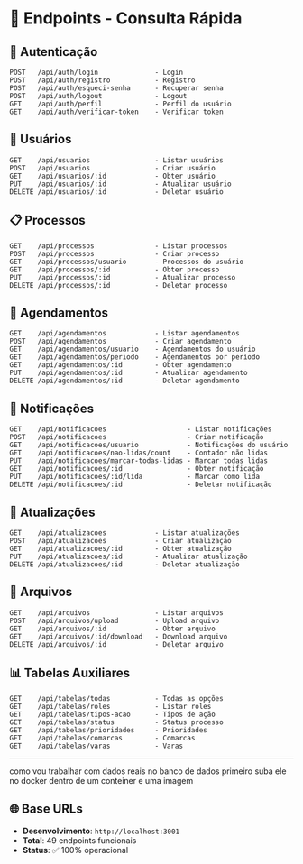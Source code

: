 # 🚀 Endpoints - Consulta Rápida

## 🔐 **Autenticação**
```
POST   /api/auth/login              - Login
POST   /api/auth/registro           - Registro
POST   /api/auth/esqueci-senha      - Recuperar senha
POST   /api/auth/logout             - Logout
GET    /api/auth/perfil             - Perfil do usuário
GET    /api/auth/verificar-token    - Verificar token
```

## 👥 **Usuários**
```
GET    /api/usuarios                - Listar usuários
POST   /api/usuarios                - Criar usuário
GET    /api/usuarios/:id            - Obter usuário
PUT    /api/usuarios/:id            - Atualizar usuário
DELETE /api/usuarios/:id            - Deletar usuário
```

## 📋 **Processos**
```
GET    /api/processos               - Listar processos
POST   /api/processos               - Criar processo
GET    /api/processos/usuario       - Processos do usuário
GET    /api/processos/:id           - Obter processo
PUT    /api/processos/:id           - Atualizar processo
DELETE /api/processos/:id           - Deletar processo
```

## 📅 **Agendamentos**
```
GET    /api/agendamentos            - Listar agendamentos
POST   /api/agendamentos            - Criar agendamento
GET    /api/agendamentos/usuario    - Agendamentos do usuário
GET    /api/agendamentos/periodo    - Agendamentos por período
GET    /api/agendamentos/:id        - Obter agendamento
PUT    /api/agendamentos/:id        - Atualizar agendamento
DELETE /api/agendamentos/:id        - Deletar agendamento
```

## 🔔 **Notificações**
```
GET    /api/notificacoes                    - Listar notificações
POST   /api/notificacoes                    - Criar notificação
GET    /api/notificacoes/usuario            - Notificações do usuário
GET    /api/notificacoes/nao-lidas/count    - Contador não lidas
PUT    /api/notificacoes/marcar-todas-lidas - Marcar todas lidas
GET    /api/notificacoes/:id                - Obter notificação
PUT    /api/notificacoes/:id/lida           - Marcar como lida
DELETE /api/notificacoes/:id                - Deletar notificação
```

## 🔄 **Atualizações**
```
GET    /api/atualizacoes            - Listar atualizações
POST   /api/atualizacoes            - Criar atualização
GET    /api/atualizacoes/:id        - Obter atualização
PUT    /api/atualizacoes/:id        - Atualizar atualização
DELETE /api/atualizacoes/:id        - Deletar atualização
```

## 📁 **Arquivos**
```
GET    /api/arquivos                - Listar arquivos
POST   /api/arquivos/upload         - Upload arquivo
GET    /api/arquivos/:id            - Obter arquivo
GET    /api/arquivos/:id/download   - Download arquivo
DELETE /api/arquivos/:id            - Deletar arquivo
```

## 📊 **Tabelas Auxiliares**
```
GET    /api/tabelas/todas           - Todas as opções
GET    /api/tabelas/roles           - Listar roles
GET    /api/tabelas/tipos-acao      - Tipos de ação
GET    /api/tabelas/status          - Status processo
GET    /api/tabelas/prioridades     - Prioridades
GET    /api/tabelas/comarcas        - Comarcas
GET    /api/tabelas/varas           - Varas
```

---

como vou trabalhar com dados reais no banco de dados primeiro suba ele no docker dentro de um conteiner e uma imagem



## 🌐 **Base URLs**
- **Desenvolvimento**: `http://localhost:3001`
- **Total**: 49 endpoints funcionais
- **Status**: ✅ 100% operacional
